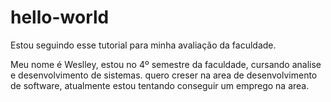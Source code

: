 # hello-world
Estou seguindo esse tutorial para minha avaliação da faculdade.

Meu nome é Weslley, estou no 4º semestre da faculdade, cursando analise e desenvolvimento de sistemas. 
quero creser na area de desenvolvimento de software, atualmente estou tentando conseguir um emprego na area.
